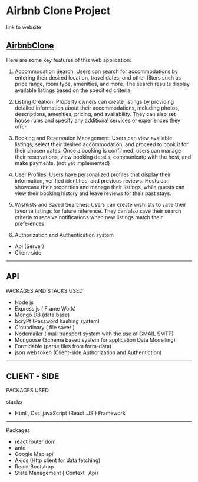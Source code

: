 # Airbnb Clone Project

link to website

## [AirbnbClone](https://airbnbclone22.netlify.app/)

Here are some key features of this web application:

1. Accommodation Search: Users can search for accommodations by entering their desired location, travel dates, and other filters such as price range, room type, amenities, and more. The search results display available listings based on the specified criteria.

2. Listing Creation: Property owners can create listings by providing detailed information about their accommodations, including photos, descriptions, amenities, pricing, and availability. They can also set house rules and specify any additional services or experiences they offer.

3. Booking and Reservation Management: Users can view available listings, select their desired accommodation, and proceed to book it for their chosen dates. Once a booking is confirmed, users can manage their reservations, view booking details, communicate with the host, and make payments. (not yet implemented)

4. User Profiles: Users have personalized profiles that display their information, verified identities, and previous reviews. Hosts can showcase their properties and manage their listings, while guests can view their booking history and leave reviews for their past stays.

5. Wishlists and Saved Searches: Users can create wishlists to save their favorite listings for future reference. They can also save their search criteria to receive notifications when new listings match their preferences.

6. Authorization and Authentication system

- Api (Server)
- Client-side

---

## API

PACKAGES AND STACKS USED

- Node js
- Express js ( Frame Work)
- Mongo DB (data base)
- bcryPt (Password hashing system)
- Cloundinary ( file saver )
- Nodemailer ( mail transport system with the use of GMAIL SMTP)
- Mongoose (Schema based system for application Data Modelling)
- Formidable (parse files from form-data)
- json web token (Client-side Authorization and Authentiction)

---

## CLIENT - SIDE

PACKAGES USED

stacks

- Html , Css ,javaScript (React .JS ) Framework

---

Packages

- react router dom
- antd
- Google Map api
- Axios (Http client for data fetching)
- React Bootstrap
- State Management ( Context -Api)
